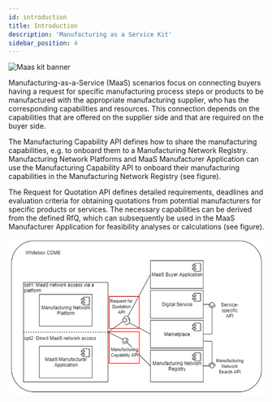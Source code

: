 ```yaml
---
id: introduction
title: Introduction
description: 'Manufacturing as a Service Kit'
sidebar_position: 4
---
```


![Maas kit banner](@site/static/img/kits/manufacturing-as-a-service/maas-kit-logo.drawio.svg)

Manufacturing-as-a-Service (MaaS) scenarios focus on connecting buyers having a request for specific manufacturing process steps or products to be manufactured with the appropriate manufacturing supplier, who has the corresponding capabilities and resources. This connection depends on the capabilities that are offered on the supplier side and that are required on the buyer side.

The Manufacturing Capability API defines how to share the manufacturing capabilities, e.g. to onboard them to a Manufacturing Network Registry. Manufacturing Network Platforms and MaaS Manufacturer Application can use the Manufacturing Capability API to onboard their manufacturing capabilities in the Manufacturing Network Registry (see figure).

The Request for Quotation API defines detailed requirements, deadlines and evaluation criteria for obtaining quotations from potential manufacturers for specific products or services. The necessary capabilities can be derived from the defined RfQ, which can subsequently be used in the MaaS Manufacturer Application for feasibility analyses or calculations (see figure).

![Overview](resources/overview.png)
